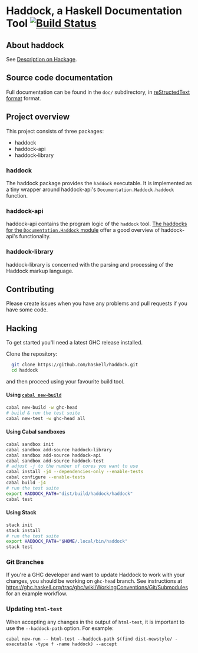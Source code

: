 # Haddock, a Haskell Documentation Tool [![Build Status](https://travis-ci.org/haskell/haddock.svg?branch=ghc-head)](https://travis-ci.org/haskell/haddock)


## About haddock

See [Description on Hackage](https://hackage.haskell.org/package/haddock).

## Source code documentation

Full documentation can be found in the `doc/` subdirectory, in
[reStructedText format](http://www.sphinx-doc.org/en/stable/rest.html)
format.


## Project overview

This project consists of three packages:

* haddock
* haddock-api
* haddock-library

### haddock

The haddock package provides the `haddock` executable. It is implemented as a
tiny wrapper around haddock-api's `Documentation.Haddock.haddock` function.

### haddock-api

haddock-api contains the program logic of the `haddock` tool. [The haddocks for
the `Documentation.Haddock` module](http://hackage.haskell.org/package/haddock-api-2.19.0.1/docs/Documentation-Haddock.html)
offer a good overview of haddock-api's functionality.

### haddock-library

haddock-library is concerned with the parsing and processing of the Haddock
markup language.


## Contributing

Please create issues when you have any problems and pull requests if you have some code.

## Hacking

To get started you'll need a latest GHC release installed.

Clone the repository:

```bash
  git clone https://github.com/haskell/haddock.git
  cd haddock
```

and then proceed using your favourite build tool.

#### Using [`cabal new-build`](http://cabal.readthedocs.io/en/latest/nix-local-build-overview.html)

```bash
cabal new-build -w ghc-head
# build & run the test suite
cabal new-test -w ghc-head all
```

#### Using Cabal sandboxes

```bash
cabal sandbox init
cabal sandbox add-source haddock-library
cabal sandbox add-source haddock-api
cabal sandbox add-source haddock-test
# adjust -j to the number of cores you want to use
cabal install -j4 --dependencies-only --enable-tests
cabal configure --enable-tests
cabal build -j4
# run the test suite
export HADDOCK_PATH="dist/build/haddock/haddock"
cabal test
```

#### Using Stack

```bash
stack init
stack install
# run the test suite
export HADDOCK_PATH="$HOME/.local/bin/haddock"
stack test
```

### Git Branches

If you're a GHC developer and want to update Haddock to work with your
changes, you should be working on `ghc-head` branch.
See instructions at
https://ghc.haskell.org/trac/ghc/wiki/WorkingConventions/Git/Submodules
for an example workflow.

### Updating `html-test`

When accepting any changes in the output of `html-test`, it is important
to use the `--haddock-path` option. For example:

```
cabal new-run -- html-test --haddock-path $(find dist-newstyle/ -executable -type f -name haddock) --accept
```
